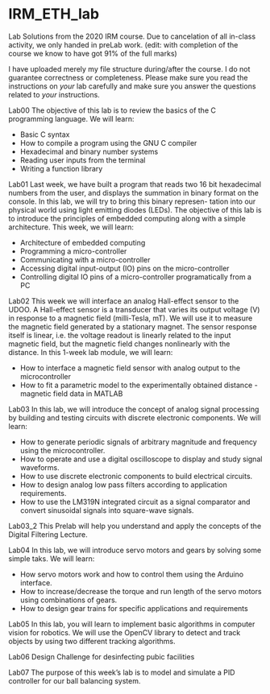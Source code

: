 # IRM_ETH_lab
Lab Solutions from the 2020 IRM course. Due to cancelation of all in-class activity, we only handed in preLab work.
(edit: with completion of the course we know to have got 91% of the full marks)

I have uploaded merely my file structure during/after the course. I do not guarantee correctness or completeness. Please make sure you read the instructions on *your* lab carefully and make sure you answer the questions related to *your* instructions.

Lab00
The objective of this lab is to review the basics of the C programming language. We will learn:
* Basic C syntax
* How to compile a program using the GNU C compiler
* Hexadecimal and binary number systems
* Reading user inputs from the terminal
* Writing a function library

Lab01
Last week, we have built a program that reads two 16 bit hexadecimal numbers from the user, and
displays the summation in binary format on the console. In this lab, we will try to bring this binary represen-
tation into our physical world using light emitting diodes (LEDs). The objective of this lab is to introduce
the principles of embedded computing along with a simple architecture. This week, we will learn:
* Architecture of embedded computing
* Programming a micro-controller
* Communicating with a micro-controller
* Accessing digital input-output (IO) pins on the micro-controller
* Controlling digital IO pins of a micro-controller programatically from a PC

Lab02
This week we will interface an analog Hall-effect sensor to the UDOO. A Hall-effect sensor is a
transducer that varies its output voltage (V) in response to a magnetic field (milli-Tesla, mT). We will use
it to measure the magnetic field generated by a stationary magnet. The sensor response itself is linear, i.e.
the voltage readout is linearly related to the input magnetic field, but the magnetic field changes nonlinearly
with the distance. In this 1-week lab module, we will learn:
* How to interface a magnetic field sensor with analog output to the microcontroller
* How to fit a parametric model to the experimentally obtained distance - magnetic field data in MATLAB

Lab03
In this lab, we will introduce the concept of analog signal processing by building and testing circuits
with discrete electronic components.
We will learn:
* How to generate periodic signals of arbitrary magnitude and frequency using the microcontroller.
* How to operate and use a digital oscilloscope to display and study signal waveforms.
* How to use discrete electronic components to build electrical circuits.
* How to design analog low pass filters according to application requirements.
* How to use the LM319N integrated circuit as a signal comparator and convert sinusoidal signals into
square-wave signals.

Lab03_2
This Prelab will help you understand and apply the concepts of the Digital Filtering Lecture.

Lab04
In this lab, we will introduce servo motors and gears by solving some simple taks. We will learn:
* How servo motors work and how to control them using the Arduino interface.
* How to increase/decrease the torque and run length of the servo motors using combinations of gears.
* How to design gear trains for specific applications and requirements

Lab05
In this lab, you will learn to implement basic algorithms in computer vision for robotics. We will use
the OpenCV library to detect and track objects by using two different tracking algorithms.

Lab06
Design Challenge for desinfecting pubic facilities

Lab07
The purpose of this week’s lab is to model and simulate a PID controller for our ball balancing system.
